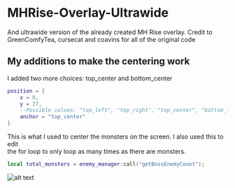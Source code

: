 # MHRise-Overlay-Ultrawide
And ultrawide version of the already created MH Rise overlay. Credit to GreenComfyTea, cursecat and coavins for all of the original code

## My additions to make the centering work
I added two more choices: top_center and bottom_center
```lua
position = {
    x = 0,
    y = 27,  
    --Possible values: "top_left", "top_right", "top_center", "bottom_left", "bottom_right", "bottom,center"
    anchor = "top_center"
}
```

This is what I used to center the monsters on the screen. I also used this to edit  
the for loop to only loop as many times as there are monsters.
```lua
local total_monsters = enemy_manager:call("getBossEnemyCount");
```

![alt text](https://imgur.com/vOZEbBv)